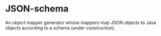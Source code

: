# JSON-schema

An object mapper generator whose mappers map JSON objects to Java objects according to a schema (under construction).
